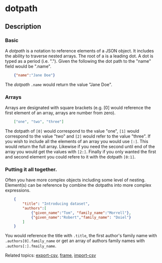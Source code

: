 
# dotpath 

## Description

### Basic

A _dotpath_ is a notation to reference elements of a JSON object. 
It includes the ability to traverse nested arrays.  The root of a 
is a leading dot. A dot is typed as a period (i.e. "."). Given 
the following the dot path to the "name" field would be ".name".

```json
    {"name":"Jane Doe"}
```

The _dotpath_ `.name` would return the value "Jane Doe".

### Arrays

Arrays are designated with square brackets (e.g. [0] would reference 
the first element of an array, arrays are number from zero).

```json
    ["one", "two", "three"]
```

The dotpath of `[0]` would correspond to the value "one", `[1]` 
would correspond to the value "two" and `[2]` would refer to the 
value "three". If you wish to include all the elements of an array 
you would use `[:]`. This would return the full array.  Likewise if 
you need the second until end of the array you would get the values 
with `[2:]`.  Finally if you only wanted the first and second element 
you could refere to it with the dotpath `[0:1]`.

### Putting it all together.

Often you have more complex objects including some level of nesting.
Element(s) can be reference by combine the dotpaths into more complex
expressions.

```json
    {
        "title": "Introducing dataset",
        "authors":[
            {"given_name":"Tom", "family_name":"Morrell"},
            {"given_name":"Robert","family_name": "Doiel"}
        ]
    }
```

You would reference the title with `.title`, the first author's 
family name with `.authors[0].family_name` or get an array of 
authors family names with `.authors[:].fmaily_name`.

Related topics: [export-csv](export-csv.html), [frame](frame.html), [import-csv](import-csv.html)

